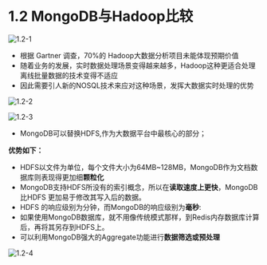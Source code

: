 # 1.2 MongoDB与Hadoop比较

![1.2-1](C:\Users\86156\Desktop\starter-hugo-academic\content\courses\BigDataStorage\chapter1\images\1.2-1.png)

- 根据 Gartner 调查，70%的 Hadoop大数据分析项目未能体现预期价值
- 随着业务的发展，实时数据处理场景变得越来越多，Hadoop这种更适合处理离线批量数据的技术变得不适应
- 因此需要引人新的NOSQL技术来应对这种场景，发挥大数据实时处理的优势

![1.2-2](C:\Users\86156\Desktop\starter-hugo-academic\content\courses\BigDataStorage\chapter1\images\1.2-2.png)

![1.2-3](C:\Users\86156\Desktop\starter-hugo-academic\content\courses\BigDataStorage\chapter1\images\1.2-3.png)

- MongoDB可以替换HDFS,作为大数据平台中最核心的部分；

**优势如下：**

- HDFS以文件为单位，每个文件大小为64MB~128MB，MongoDB作为文档数据库则表现得更加细**颗粒化**
- MongoDB支持HDFS所没有的索引概念，所以在**读取速度上更快**，MongoDB比HDFS 更加易于修改其写入后的数据。
- HDFS 的响应级别为分钟，而MongoDB的响应级别为**毫秒**:
- 如果使用MongoDB数据库，就不用像传统模式那样，到Redis内存数据库计算后，再将其另存到HDFS上。
- 可以利用MongoDB强大的Aggregate功能进行**数据筛选或预处理**

![1.2-4](C:\Users\86156\Desktop\starter-hugo-academic\content\courses\BigDataStorage\chapter1\images\1.2-4.png)
